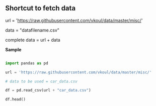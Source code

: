 ## Shortcut to fetch data 

url = 'https://raw.githubusercontent.com/vkoul/data/master/misc/'     

data = "datafilename.csv"

complete data = url + data

**Sample**

```py 

import pandas as pd

url = 'https://raw.githubusercontent.com/vkoul/data/master/misc/' 

# data to be used = car_data.csv

df = pd.read_csv(url + "car_data.csv")

df.head()

```
